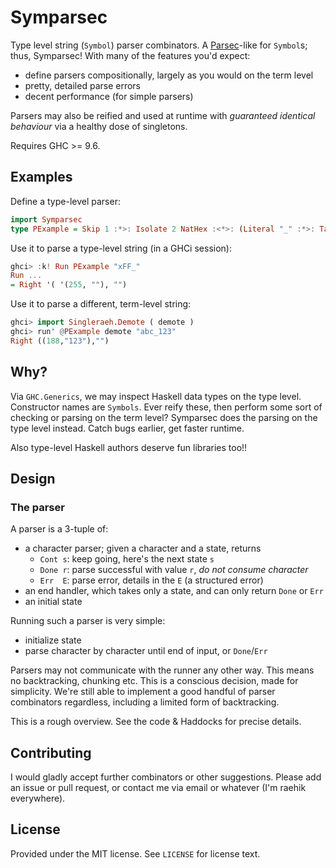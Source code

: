 # Symparsec
[hackage-parsec]: https://hackage.haskell.org/package/parsec

Type level string (`Symbol`) parser combinators. A [Parsec][hackage-parsec]-like
for `Symbol`s; thus, Symparsec! With many of the features you'd expect:

* define parsers compositionally, largely as you would on the term level
* pretty, detailed parse errors
* decent performance (for simple parsers)

Parsers may also be reified and used at runtime with _guaranteed identical
behaviour_ via a healthy dose of singletons.

Requires GHC >= 9.6.

## Examples
Define a type-level parser:

```haskell
import Symparsec
type PExample = Skip 1 :*>: Isolate 2 NatHex :<*>: (Literal "_" :*>: TakeRest)
```

Use it to parse a type-level string (in a GHCi session):

```haskell
ghci> :k! Run PExample "xFF_"
Run ...
= Right '( '(255, ""), "")
```

Use it to parse a different, term-level string:

```haskell
ghci> import Singleraeh.Demote ( demote )
ghci> run' @PExample demote "abc_123"
Right ((188,"123"),"")
```

## Why?
Via `GHC.Generics`, we may inspect Haskell data types on the type level.
Constructor names are `Symbols`. Ever reify these, then perform some sort of
checking or parsing on the term level? Symparsec does the parsing on the type
level instead. Catch bugs earlier, get faster runtime.

Also type-level Haskell authors deserve fun libraries too!!

## Design
### The parser
A parser is a 3-tuple of:

* a character parser; given a character and a state, returns
  * `Cont s`: keep going, here's the next state `s`
  * `Done r`: parse successful with value `r`, _do not consume character_
  * `Err  E`: parse error, details in the `E` (a structured error)
* an end handler, which takes only a state, and can only return `Done` or `Err`
* an initial state

Running such a parser is very simple:

* initialize state
* parse character by character until end of input, or `Done`/`Err`

Parsers may not communicate with the runner any other way. This means no
backtracking, chunking etc. This is a conscious decision, made for simplicity.
We're still able to implement a good handful of parser combinators regardless,
including a limited form of backtracking.

This is a rough overview. See the code & Haddocks for precise details.

## Contributing
I would gladly accept further combinators or other suggestions. Please add an
issue or pull request, or contact me via email or whatever (I'm raehik
everywhere).

## License
Provided under the MIT license. See `LICENSE` for license text.
